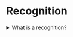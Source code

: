 # Recognition

<details>
  <summary>What is a recognition?</summary>

Recognition is positive feedback on a person's contribution or acknowledgment of an individual’s or team’s desirable behavior, effort, or business result that supports the organization's goals and values.

</details>

